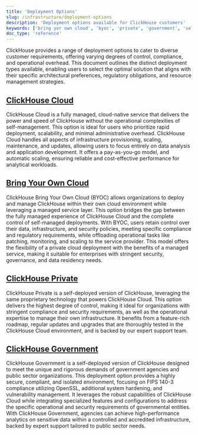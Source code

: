 ```yaml
---
title: 'Deployment Options'
slug: /infrastructure/deployment-options
description: 'Deployment options available for ClickHouse customers'
keywords: ['bring yor own cloud', 'byoc', 'private', 'government', 'self-deployed']
doc_type: 'reference'
---
```


ClickHouse provides a range of deployment options to cater to diverse customer requirements, offering varying degrees of control, compliance, and operational overhead. This document outlines the distinct deployment types available, enabling users to select the optimal solution that aligns with their specific architectural preferences, regulatory obligations, and resource management strategies.

## [ClickHouse Cloud](/getting-started/quick-start/cloud)

ClickHouse Cloud is a fully managed, cloud-native service that delivers the power and speed of ClickHouse without the operational complexities of self-management. This option is ideal for users who prioritize rapid deployment, scalability, and minimal administrative overhead. ClickHouse Cloud handles all aspects of infrastructure provisioning, scaling, maintenance, and updates, allowing users to focus entirely on data analysis and application development. It offers a pay-as-you-go model, and automatic scaling, ensuring reliable and cost-effective performance for analytical workloads.

## [Bring Your Own Cloud](/cloud/reference/byoc)

ClickHouse Bring Your Own Cloud (BYOC) allows organizations to deploy and manage ClickHouse within their own cloud environment while leveraging a managed service layer. This option bridges the gap between the fully managed experience of ClickHouse Cloud and the complete control of self-managed deployments. With BYOC, users retain control over their data, infrastructure, and security policies, meeting specific compliance and regulatory requirements, while offloading operational tasks like patching, monitoring, and scaling to the service provider. This model offers the flexibility of a private cloud deployment with the benefits of a managed service, making it suitable for enterprises with stringent security, governance, and data residency needs.

## [ClickHouse Private](/cloud/infrastructure/clickhouse-private)

ClickHouse Private is a self-deployed version of ClickHouse, leveraging the same proprietary technology that powers ClickHouse Cloud. This option delivers the highest degree of control, making it ideal for organizations with stringent compliance and security requirements, as well as the operational expertise to manage their own infrastructure. It benefits from a feature-rich roadmap, regular updates and upgrades that are thoroughly tested in the ClickHouse Cloud environment, and is backed by our expert support team.

## [ClickHouse Government](/cloud/infrastructure/clickhouse-government)

ClickHouse Government is a self-deployed version of ClickHouse designed to meet the unique and rigorous demands of government agencies and public sector organizations. This deployment option provides a highly secure, compliant, and isolated environment, focusing on FIPS 140-3 compliance utilizing OpenSSL, additional system hardening, and vulnerability management. It leverages the robust capabilities of ClickHouse Cloud while integrating specialized features and configurations to address the specific operational and security requirements of governmental entities. With ClickHouse Government, agencies can achieve high-performance analytics on sensitive data within a controlled and accredited infrastructure, backed by expert support tailored to public sector needs.